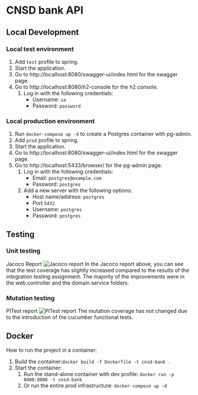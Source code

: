 # CNSD bank API

## Local Development
### Local test environment
1. Add `test` profile to spring.
2. Start the application.
3. Go to http://localhost:8080/swagger-ui/index.html for the swagger page.
4. Go to http://localhost:8080/h2-console for the h2 console.
   1. Log in with the following credentials:
      * Username: `sa`
      * Password: `password`

### Local production environment
1. Run `docker-compose up -d` to create a Postgres container with pg-admin.
2. Add `prod` profile to spring.
3. Start the application.
4. Go to http://localhost:8080/swagger-ui/index.html for the swagger page.
5. Go to http://localhost:5433/browser/ for the pg-admin page.
   1. Log in with the following credentials:
      * Email: `postgres@example.com`
      * Password: `postgres`
   2. Add a new server with the following options:
      * Host name/address: `postgres`
      * Port `5432`
      * Username: `postgres`
      * Password: `postgres`

## Testing
### Unit testing
Jacoco Report
![Jacoco report](/docs/jacoco-report.png)
In the Jacoco report above, you can see that the test coverage has slightly increased 
compared to the results of the integration testing assignment. The majority of the
improvements were in the web.controller and the domain.service folders.

### Mutation testing
PITest report
![PITest report](/docs/pitest-report.png)
The mutation coverage has not changed due to the introduction of the cucumber functional
tests.

## Docker
How to run the project in a container:
1. Build the container:`docker build -f Dockerfile -t cnsd-bank .`
2. Start the container: 
   1. Run the stand-alone container with dev profile: `docker run -p 8080:8080 -t cnsd-bank`
   2. Or run the entire prod infrastructure: `docker-compose up -d`

